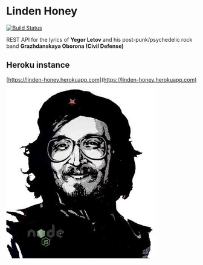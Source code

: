 # Linden Honey

[![Build Status](https://travis-ci.org/linden-honey/linden-honey.svg?branch=master)](https://travis-ci.org/linden-honey/linden-honey)

REST API for the lyrics of __Yegor Letov__ and his post-punk/psychedelic rock band __Grazhdanskaya Oborona (Civil Defense)__

## Heroku instance

[https://linden-honey.herokuapp.com](https://linden-honey.herokuapp.com)

![](images/logo.jpg)
